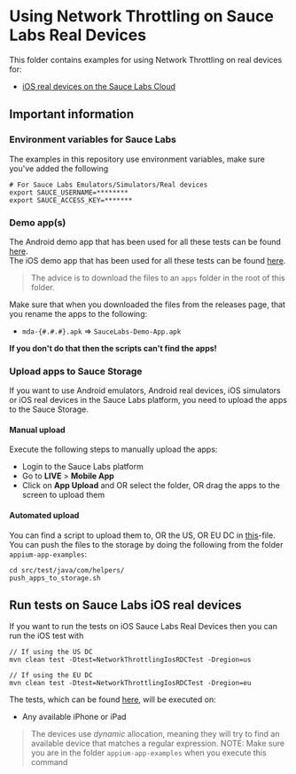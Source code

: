 # Using Network Throttling on Sauce Labs Real Devices
This folder contains examples for using Network Throttling on real devices for:

- [iOS real devices on the Sauce Labs Cloud](#run-tests-on-sauce-labs-ios-real-devices)

## Important information
### Environment variables for Sauce Labs
The examples in this repository use environment variables, make sure you've added the following

    # For Sauce Labs Emulators/Simulators/Real devices
    export SAUCE_USERNAME=********
    export SAUCE_ACCESS_KEY=*******

### Demo app(s)
The Android demo app that has been used for all these tests can be found [here](https://github.com/saucelabs/my-demo-app-android/releases).   
The iOS demo app that has been used for all these tests can be found [here](https://github.com/saucelabs/my-demo-app-ios/releases).   

> The advice is to download the files to an `apps` folder in the root of this folder.

Make sure that when you downloaded the files from the releases page, that you rename the apps to the following:

- `mda-{#.#.#}.apk` => `SauceLabs-Demo-App.apk`

**If you don't do that then the scripts can't find the apps!**

### Upload apps to Sauce Storage
If you want to use Android emulators, Android real devices, iOS simulators or iOS real devices in the Sauce Labs platform, you need to upload 
the apps to the Sauce Storage.

#### Manual upload
Execute the following steps to manually upload the apps:
- Login to the Sauce Labs platform
- Go to **LIVE** > **Mobile App**
- Click on **App Upload** and OR select the folder, OR drag the apps to the screen to upload them

#### Automated upload
You can find a script to upload them to, OR the US, OR EU DC in [this](../../helpers/push_apps_to_storage.sh)-file. You can push the files to the
storage by doing the following from the folder `appium-app-examples`:

    cd src/test/java/com/helpers/
    push_apps_to_storage.sh

## Run tests on Sauce Labs iOS real devices
If you want to run the tests on iOS Sauce Labs Real Devices then you can run the iOS test with

    // If using the US DC
    mvn clean test -Dtest=NetworkThrottlingIosRDCTest -Dregion=us
    
    // If using the EU DC
    mvn clean test -Dtest=NetworkThrottlingIosRDCTest -Dregion=eu

The tests, which can be found [here](NetworkThrottlingIosRDCTest.java), will be executed on:

- Any available iPhone or iPad

> The devices use *dynamic* allocation, meaning they will try to find an available device that matches a regular
expression.
> NOTE: Make sure you are in the folder `appium-app-examples` when you execute this command
> 